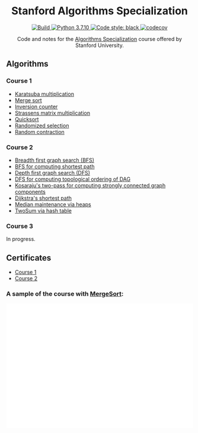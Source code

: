 <div align="center">
  <h1>Stanford Algorithms Specialization</h1>

<p align="center">

<a href="https://github.com/connor-mccarthy/algorithms-specialization-stanford/workflows/build/badge.svg">
    <img src="https://github.com/connor-mccarthy/algorithms-specialization-stanford/workflows/build/badge.svg" alt="Build" />
</a>
<a href="https://img.shields.io/badge/python-3.7.10-blue.svg">
    <img src="https://img.shields.io/badge/python-3.7.10-blue.svg" alt="Python 3.7.10" />
</a>
<a href="https://img.shields.io/badge/code%20style-black-000000.svg">
    <img src="https://img.shields.io/badge/code%20style-black-000000.svg" alt="Code style: black" >
</a>
<a href="https://codecov.io/gh/connor-mccarthy/algorithms-specialization-stanford/branch/master/graph/badge.svg?token=4AHCWFKISX">
    <img src="https://codecov.io/gh/connor-mccarthy/algorithms-specialization-stanford/branch/master/graph/badge.svg?token=4AHCWFKISX" alt="codecov" >
</a>

<p>Code and notes for the <a href=https://www.coursera.org/specializations/algorithms>Algorithms Specialization</a> course offered by Stanford University.</p>
</div>


## Algorithms
### Course 1
* [Karatsuba multiplication](./src/course1/week1/karatsuba/karatsuba.py)
* [Merge sort](./src/course1/week1/merge_sort/merge_sort.py)
* [Inversion counter](./src/course1/week2/inversion_counter/inversion_counter.py)
* [Strassens matrix multiplication](./src/course1/week2/strassens_matrix_multiplication/strassens.py)
* [Quicksort](./src/course1/week3/quicksort/quicksort.py)
* [Randomized selection](./src/course1/week4/randomized_selection/randomized_selection.py)
* [Random contraction](./src/course1/week4/graphs/random_contraction/random_contraction.py)

### Course 2
* [Breadth first graph search (BFS)](./src/course2/week1/breadth_first_search/basic/bfs.py)
* [BFS for computing shortest path](./src/course2/week1/breadth_first_search/shortest_path/shortest_path.py)
* [Depth first graph search (DFS)](./src/course2/week1/depth_first_search/basic/dfs.py)
* [DFS for computing topological ordering of DAG](./src/course2/week1/depth_first_search/topological_ordering/topological_ordering.py)
* [Kosaraju's two-pass for computing strongly connected graph components](./src/course2/week1/strongly_connected_components/kosaraju.py)
* [Dijkstra's shortest path](./src/course2/week2/dijkstra.py)
* [Median maintenance via heaps](./src/course2/week3/median_maintenance_assignment/median_maintenance_assignment.py)
* [TwoSum via hash table](./src/course2/week4/two_sum.py)

### Course 3
In progress.


## Certificates
* [Course 1](./src/course1/course1_certificate.pdf)
* [Course 2](./src/course2/course2_certificate.pdf)

### A sample of the course with [MergeSort](https://en.wikipedia.org/wiki/Merge_sort):
<img src="merge.svg" alt="mergesort_merge" width="700" height="auto">
